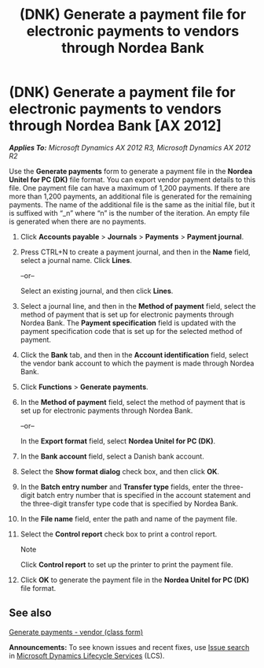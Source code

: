﻿---
title: (DNK) Generate a payment file for electronic payments to vendors through Nordea Bank
TOCTitle: (DNK) Generate a payment file for electronic payments to vendors through Nordea Bank
ms:assetid: 48207cb8-f2fa-4bfa-a082-e165921d6af1
ms:mtpsurl: https://technet.microsoft.com/en-us/library/JJ913180(v=AX.60)
ms:contentKeyID: 52075220
ms.date: 04/18/2014
mtps_version: v=AX.60
---

# (DNK) Generate a payment file for electronic payments to vendors through Nordea Bank [AX 2012]


_**Applies To:** Microsoft Dynamics AX 2012 R3, Microsoft Dynamics AX 2012 R2_

Use the **Generate payments** form to generate a payment file in the **Nordea Unitel for PC (DK)** file format. You can export vendor payment details to this file. One payment file can have a maximum of 1,200 payments. If there are more than 1,200 payments, an additional file is generated for the remaining payments. The name of the additional file is the same as the initial file, but it is suffixed with “\_n” where “n” is the number of the iteration. An empty file is generated when there are no payments.

1.  Click **Accounts payable** \> **Journals** \> **Payments** \> **Payment journal**.

2.  Press CTRL+N to create a payment journal, and then in the **Name** field, select a journal name. Click **Lines**.
    
    –or–
    
    Select an existing journal, and then click **Lines**.

3.  Select a journal line, and then in the **Method of payment** field, select the method of payment that is set up for electronic payments through Nordea Bank. The **Payment specification** field is updated with the payment specification code that is set up for the selected method of payment.

4.  Click the **Bank** tab, and then in the **Account identification** field, select the vendor bank account to which the payment is made through Nordea Bank.

5.  Click **Functions** \> **Generate payments**.

6.  In the **Method of payment** field, select the method of payment that is set up for electronic payments through Nordea Bank.
    
    –or–
    
    In the **Export format** field, select **Nordea Unitel for PC (DK)**.

7.  In the **Bank account** field, select a Danish bank account.

8.  Select the **Show format dialog** check box, and then click **OK**.

9.  In the **Batch entry number** and **Transfer type** fields, enter the three-digit batch entry number that is specified in the account statement and the three-digit transfer type code that is specified by Nordea Bank.

10. In the **File name** field, enter the path and name of the payment file.

11. Select the **Control report** check box to print a control report.
    

    > [!NOTE]
    > <P>Click <STRONG>Control report</STRONG> to set up the printer to print the payment file.</P>



12. Click **OK** to generate the payment file in the **Nordea Unitel for PC (DK)** file format.

## See also

[Generate payments - vendor (class form)](https://technet.microsoft.com/en-us/library/aa586980\(v=ax.60\))

  
**Announcements:** To see known issues and recent fixes, use [Issue search](http://go.microsoft.com/fwlink/?linkid=389258) in [Microsoft Dynamics Lifecycle Services](http://go.microsoft.com/fwlink/?linkid=306505) (LCS).

